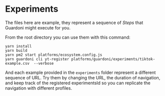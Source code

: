 # Experiments

The files here are example, they represent a sequence of _Steps_ that Guardoni might execute for you.

From the root directory you can use them with this command:

```
yarn install
yarn build
yarn pm2 start platforms/ecosystem.config.js
yarn guardoni cli yt-register platforms/guardoni/experiments/tiktok-example.csv  --verbose
```

And each example provided in the `experiments` folder represent a different sequence of URL. Try them by changing the URL, the duration of navigation, and keep track of the registered experimentsId so you can replicate the navigation with different profiles.
